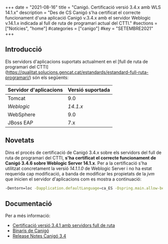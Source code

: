 +++
date        = "2021-08-16"
title       = "Canigó. Certificació versió 3.4.x amb WLS 14.1.x"
description = "Des de CS Canigó s'ha certificat el correcte funcionament d'una aplicació Canigó v.3.4.x amb el servidor
 Weblogic v.14.1.x indicada al full de ruta de programari actual del CTTI."
#sections    = ["Notícies", "home"]
#categories  = ["canigo"]
#key         = "SETEMBRE2021"
+++


## Introducció

Els servidors d'aplicacions suportats actualment en el [full de ruta de programari del CTTI]
(https://qualitat.solucions.gencat.cat/estandards/estandard-full-ruta-programari/) són els següents:

| Servidor d'aplicacions | Versió suportada |
|--------------------------------- |--------------------------------- |
|  Tomcat | 9.0 |
|  _Weblogic_ | _14.1.x_ |
|  WebSphere | 9.0 |
|  JBoss EAP | 7.x |

## Novetats

Dins el procés de certificació de Canigó 3.4.x sobre els servidors del full de ruta de programari del CTTI,
**s'ha certificat el correcte funcionament de Canigó 3.4.6 sobre Weblogic Server 14.1.x**.
Per a la certificació s'ha utilitzat concretament la versió _14.1.1.0_ de Weblogic Server i no ha estat
requerida cap modificació, a banda de modificar les propietats de la _jvm_ que inicien el servidor d'aplicacions
com es mostra a continuació:

```sh
-Dentorn=loc -Dapplication.defaultLanguage=ca_ES -Dspring.main.allow-bean-definition-overriding=true
```

## Documentació

Per a més informació:

- [Certificació versió 3.4.1 amb servidors full de ruta](/noticies/2019-09-27-Certificacio_Canigo_3_4_1_servidors_full_ruta/)
- [Binaris de Canigó](/canigo/download/)
- [Release Notes Canigó 3.4](/canigo-download-related/release-notes-canigo-34/)